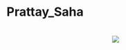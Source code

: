 # Prattay_Saha

<h1 align="center">
  <img src="https://readme-typing-svg.herokuapp.com?font=Fira+Code&size=25&pause=1000&color=800080&center=true&width=500&lines=Welcome+to+My+Profile!brPrattay Saha;A+Passionate+Developer!;I+Love+Coding!">
</h1>

